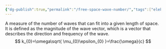 ```yaml
---
{"dg-publish":true,"permalink":"/free-space-wave-number/","tags":["elektromagnetiskfältteori"]}
---
```


A measure of the number of waves that can fit into a given length of space. It is defined as the magnitude of the wave vector, which is a vector that describes the direction and frequency of the wave.
$$
k_{0}=\omega\sqrt{ \mu_{0}\epsilon_{0} }=\frac{\omega}{c}
$$

